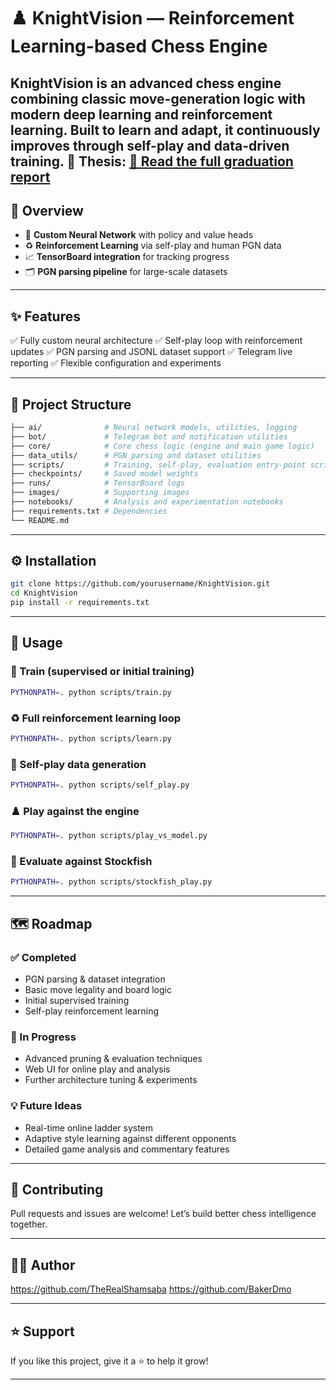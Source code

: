 # ♟️ KnightVision — Reinforcement Learning-based Chess Engine

KnightVision is an advanced chess engine combining classic move-generation logic with modern deep learning and reinforcement learning. Built to learn and adapt, it continuously improves through self-play and data-driven training.
📄 **Thesis**: [📘 Read the full graduation report](https://drive.google.com/file/d/1WmA_4Vbek0yzG7596a_SsLYBHnRwpR9f/view?usp=sharing)
---

## 🚀 Overview

* 🧠 **Custom Neural Network** with policy and value heads
* ♻️ **Reinforcement Learning** via self-play and human PGN data
* 📈 **TensorBoard integration** for tracking progress
* 🗂️ **PGN parsing pipeline** for large-scale datasets

---

## ✨ Features

✅ Fully custom neural architecture
✅ Self-play loop with reinforcement updates
✅ PGN parsing and JSONL dataset support
✅ Telegram live reporting
✅ Flexible configuration and experiments

---

## 📁 Project Structure

```bash
├── ai/              # Neural network models, utilities, logging
├── bot/             # Telegram bot and notification utilities
├── core/            # Core chess logic (engine and main game logic)
├── data_utils/      # PGN parsing and dataset utilities
├── scripts/         # Training, self-play, evaluation entry-point scripts
├── checkpoints/     # Saved model weights
├── runs/            # TensorBoard logs
├── images/          # Supporting images
├── notebooks/       # Analysis and experimentation notebooks
├── requirements.txt # Dependencies
└── README.md
```

---

## ⚙️ Installation

```bash
git clone https://github.com/yourusername/KnightVision.git
cd KnightVision
pip install -r requirements.txt
```

---

## 🚀 Usage
### 🎯 Train (supervised or initial training)

```bash
PYTHONPATH=. python scripts/train.py
```

### ♻️ Full reinforcement learning loop

```bash
PYTHONPATH=. python scripts/learn.py
```

### 🤖 Self-play data generation

```bash
PYTHONPATH=. python scripts/self_play.py
```

### ♟️ Play against the engine

```bash
PYTHONPATH=. python scripts/play_vs_model.py
```

### 🔎 Evaluate against Stockfish

```bash
PYTHONPATH=. python scripts/stockfish_play.py
```

---

## 🗺️ Roadmap

### ✅ Completed

* PGN parsing & dataset integration
* Basic move legality and board logic
* Initial supervised training
* Self-play reinforcement learning

### 🚧 In Progress

* Advanced pruning & evaluation techniques
* Web UI for online play and analysis
* Further architecture tuning & experiments

### 💡 Future Ideas

* Real-time online ladder system
* Adaptive style learning against different opponents
* Detailed game analysis and commentary features

---

## 🤝 Contributing

Pull requests and issues are welcome! Let’s build better chess intelligence together.

---

## 🧑‍💻 Author

https://github.com/TheRealShamsaba
https://github.com/BakerDmo

---

## ⭐️ Support

If you like this project, give it a ⭐️ to help it grow!

---
